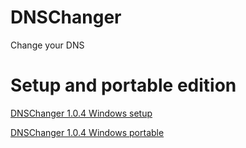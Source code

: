 # DNSChanger
Change your DNS

# Setup and portable edition
[DNSChanger 1.0.4 Windows setup](https://github.com/hmovaghari/DNSChanger/releases/download/w.1.0.4/DNSChanger.1.0.4.Setup.exe)

[DNSChanger 1.0.4 Windows portable](https://github.com/hmovaghari/DNSChanger/releases/download/w.1.0.4/DNSChanger.1.0.4.zip)
